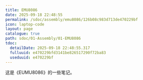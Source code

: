 ```yaml
---
title: EMU8086
date: 2025-09-18 22:48:55
permalink: /sdoc/assembly/emu8086/126b08c983d713de470229bf
icon: laptop-code
layout: page
catalogue: true
path: sdoc/01-Assembly/01-EMU8086
tdoc:
  detailDate: 2025-09-18 22:48:55.317
  fulluuid: e470229bfd3141be826517290f72ba83
  useduuid: e470229bf
---
```


这是《EUMU8086》的一些笔记。
